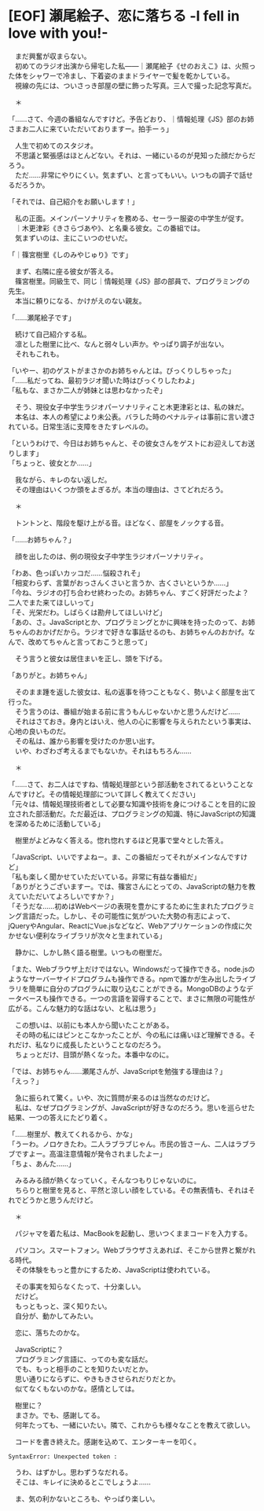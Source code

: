 # [EOF] 瀬尾絵子、恋に落ちる -I fell in love with you!-

　まだ興奮が収まらない。  
　初めてのラジオ出演から帰宅した私――｜瀬尾絵子《せのおえこ》は、火照った体をシャワーで冷まし、下着姿のままドライヤーで髪を乾かしている。  
　視線の先には、ついさっき部屋の壁に飾った写真。三人で撮った記念写真だ。

　＊

「……さて、今週の番組なんですけど。予告どおり、｜情報処理《JS》部のお姉さまお二人に来ていただいておりますー。拍手ーぅ」

　人生で初めてのスタジオ。  
　不思議と緊張感はほとんどない。それは、一緒にいるのが見知った顔だからだろう。  
　ただ……非常にやりにくい。気まずい、と言ってもいい。いつもの調子で話せるだろうか。

「それでは、自己紹介をお願いします！」

　私の正面。メインパーソナリティを務める、セーラー服姿の中学生が促す。  
　｜木更津彩《きさらづあや》、と名乗る彼女。この番組では。  
　気まずいのは、主にこいつのせいだ。

「｜篠宮樹里《しのみやじゅり》です」

　まず、右隣に座る彼女が答える。  
　篠宮樹里。同級生で、同じ｜情報処理《JS》部の部員で、プログラミングの先生。  
　本当に頼りになる、かけがえのない親友。

「……瀬尾絵子です」

　続けて自己紹介する私。  
　凛とした樹里に比べ、なんと弱々しい声か。やっぱり調子が出ない。  
　それもこれも。

「いやー、初のゲストがまさかのお姉ちゃんとは。びっくりしちゃった」  
「……私だってね、最初ラジオ聞いた時はびっくりしたわよ」  
「私もな、まさか二人が姉妹とは思わなかったぞ」

　そう、現役女子中学生ラジオパーソナリティこと木更津彩とは、私の妹だ。  
　本名は、本人の希望により未公表。バラした時のペナルティは事前に言い渡されている。日常生活に支障をきたすレベルの。

「というわけで、今日はお姉ちゃんと、その彼女さんをゲストにお迎えしてお送りします」  
「ちょっと、彼女とか……」

　我ながら、キレのない返しだ。  
　その理由はいくつか頭をよぎるが。本当の理由は、さてどれだろう。

　＊

　トントンと、階段を駆け上がる音。ほどなく、部屋をノックする音。

「……お姉ちゃん？」

　顔を出したのは、例の現役女子中学生ラジオパーソナリティ。

「わあ、色っぽいカッコだ……悩殺されそ」  
「相変わらず、言葉がおっさんくさいと言うか、古くさいというか……」  
「今ね、ラジオの打ち合わせ終わったの。お姉ちゃん、すごく好評だったよ？　二人でまた来てほしいって」  
「そ、光栄だわ。しばらくは勘弁してほしいけど」  
「あの、さ。JavaScriptとか、プログラミングとかに興味を持ったのって、お姉ちゃんのおかげだから。ラジオで好きな事話せるのも、お姉ちゃんのおかげ。なんで、改めてちゃんと言っておこうと思って」

　そう言うと彼女は居住まいを正し、頭を下げる。

「ありがと。お姉ちゃん」

　そのまま踵を返した彼女は、私の返事を待つこともなく、勢いよく部屋を出て行った。  
　そう言うのは、番組が始まる前に言うもんじゃないかと思うんだけど……  
　それはさておき。身内とはいえ、他人の心に影響を与えられたという事実は、心地の良いものだ。  
　その私は、誰から影響を受けたのか思い出す。  
　いや、わざわざ考えるまでもないか。それはもちろん……

　＊

「……さて、お二人はですね、情報処理部という部活動をされてるということなんですけど。その情報処理部について詳しく教えてください」  
「元々は、情報処理技術者として必要な知識や技術を身につけることを目的に設立された部活動だ。ただ最近は、プログラミングの知識、特にJavaScriptの知識を深めるために活動している」

　樹里がよどみなく答える。惚れ惚れするほど見事で堂々とした答え。

「JavaScript、いいですよねー。ま、この番組だってそれがメインなんですけど」  
「私も楽しく聞かせていただいている。非常に有益な番組だ」  
「ありがとうございますー。では、篠宮さんにとっての、JavaScriptの魅力を教えていただいてよろしいですか？」  
「そうだな……初めはWebページの表現を豊かにするために生まれたプログラミング言語だった。しかし、その可能性に気がついた大勢の有志によって、jQueryやAngular、ReactにVue.jsなどなど、Webアプリケーションの作成に欠かせない便利なライブラリが次々と生まれている」

　静かに、しかし熱く語る樹里。いつもの樹里だ。

「また、Webブラウザ上だけではない。Windowsだって操作できる。node.jsのようなサーバーサイドプログラムも操作できる。npmで誰かが生み出したライブラリを簡単に自分のプログラムに取り込むことができる。MongoDBのようなデータベースも操作できる。一つの言語を習得することで、まさに無限の可能性が広がる。こんな魅力的な話はない、と私は思う」

　この想いは、以前にも本人から聞いたことがある。  
　その時の私にはピンとこなかったことが、今の私には痛いほど理解できる。それだけ、私なりに成長したということなのだろう。  
　ちょっとだけ、目頭が熱くなった。本番中なのに。

「では、お姉ちゃん……瀬尾さんが、JavaScriptを勉強する理由は？」  
「えっ？」

　急に振られて驚く。いや、次に質問が来るのは当然なのだけど。  
　私は、なぜプログラミングが、JavaScriptが好きなのだろう。思いを巡らせた結果、一つの答えにたどり着く。

「……樹里が、教えてくれるから、かな」  
「うーわ。ノロケきたわ。二人ラブラブじゃん。市民の皆さーん、二人はラブラブですよー。高温注意情報が発令されましたよー」  
「ちょ、あんた……」

　みるみる顔が熱くなっていく。そんなつもりじゃないのに。  
　ちらりと樹里を見ると、平然と涼しい顔をしている。その無表情も、それはそれでどうかと思うんだけど。

　＊

　パジャマを着た私は、MacBookを起動し、思いつくままコードを入力する。

　パソコン。スマートフォン。Webブラウザさえあれば、そこから世界と繋がれる時代。  
　その体験をもっと豊かにするため、JavaScriptは使われている。

　その事実を知らなくたって、十分楽しい。  
　だけど。  
　もっともっと、深く知りたい。  
　自分が、動かしてみたい。

　恋に、落ちたのかな。

　JavaScriptに？  
　プログラミング言語に、ってのも変な話だ。  
　でも、もっと相手のことを知りたいだとか。  
　思い通りにならずに、やきもきさせられだりだとか。  
　似てなくもないのかな。感情としては。

　樹里に？  
　まさか。でも、感謝してる。  
　何年たっても、一緒にいたい。隣で、これからも様々なことを教えて欲しい。

　コードを書き終えた。感謝を込めて、エンターキーを叩く。

```
SyntaxError: Unexpected token :
```

　うわ、はずかし。思わずうなだれる。  
　そこは、キレイに決めるとこでしょうよ……

　ま、気の利かないところも、やっぱり楽しい。